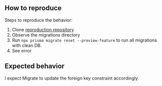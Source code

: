 
## How to reproduce

Steps to reproduce the behavior:
1. Clone [reproduction repository](https://github.com/alexvilchis/non-null-fk-prisma-reproduction)
2. Observe the migrations directory
3. Run `npx prisma migrate reset --preview-feature` to run all migrations with clean DB.
4. See error


## Expected behavior
I expect Migrate to update the foreign key constraint accordingly.